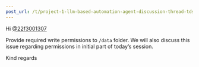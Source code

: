 ```yaml
---
post_url: /t/project-1-llm-based-automation-agent-discussion-thread-tds-jan-2025/164277/199
---
```

Hi [@22f3001307](/u/22f3001307)

Provide required write permissions to `/data` folder. We will also discuss this issue regarding permissions in initial part of today’s session.

Kind regards